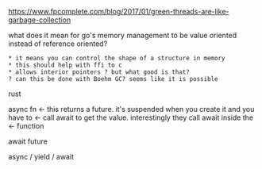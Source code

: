 https://www.fpcomplete.com/blog/2017/01/green-threads-are-like-garbage-collection


what does it mean for go's memory management to be value oriented instead of reference oriented?
    
    * it means you can control the shape of a structure in memory
    * this should help with ffi to c
    * allows interior pointers ? but what good is that?
    ? can this be done with Boehm GC? seems like it is possible





rust

  async fn           <- this returns a future.  it's suspended when you create it and you have to
                     <- call await to get the value.  interestingly they call await inside the
                     <- function

  await future


  async / yield / await


